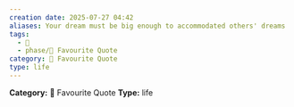 ```yaml
---
creation date: 2025-07-27 04:42
aliases: Your dream must be big enough to accommodated others' dreams
tags: 
  - 💬
  - phase/📖 Favourite Quote
category: 📖 Favourite Quote
type: life
---
```

**Category:** 📖 Favourite Quote
**Type:** life

